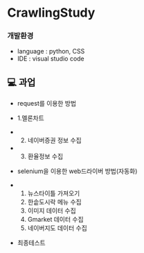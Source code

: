 # CrawlingStudy

### 개발환경
* language : python, CSS
* IDE : visual studio code

## 💻 과업
* request를 이용한 방법
* 1.멜론차트
* 2. 네이버증권 정보 수집
* 3. 환율정보 수집

* selenium을 이용한 web드라이버 방법(자동화)
* 1. 뉴스타이틀 가져오기
  2. 한솥도시락 메뉴 수집
  3. 이미지 데이터 수집
  4. Gmarket 데이터 수집
  5. 네이버지도 데이터 수집


* 최종테스트
